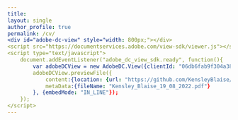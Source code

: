 ```yaml
---
title: 
layout: single 
author_profile: true 
permalink: /cv/
<div id="adobe-dc-view" style="width: 800px;"></div>
<script src="https://documentservices.adobe.com/view-sdk/viewer.js"></script>
<script type="text/javascript">
	document.addEventListener("adobe_dc_view_sdk.ready", function(){ 
		var adobeDCView = new AdobeDC.View({clientId: "06db6fab9f304a389df591392a6c2c43", divId: "adobe-dc-view"});
		adobeDCView.previewFile({
			content:{location: {url: "https://github.com/KensleyBlaise/KensleyBlaise.github.io/blob/master/assets/images/Kensley_Blaise_19_08_2022.pdf"}},
			metaData:{fileName: "Kensley_Blaise_19_08_2022.pdf"}
		}, {embedMode: "IN_LINE"});
	});
</script>
---
```

